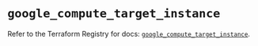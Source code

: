 # `google_compute_target_instance`

Refer to the Terraform Registry for docs: [`google_compute_target_instance`](https://registry.terraform.io/providers/hashicorp/google-beta/6.49.0/docs/resources/google_compute_target_instance).
